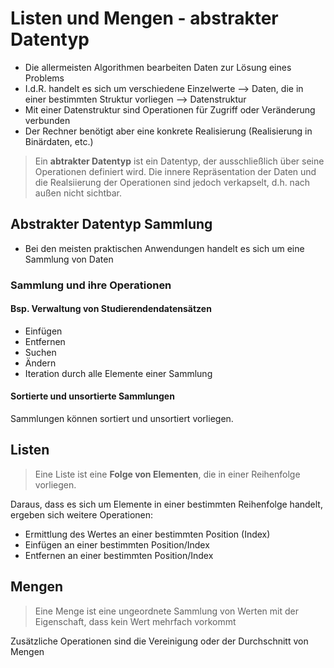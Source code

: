 # Listen und Mengen - abstrakter Datentyp
- Die allermeisten Algorithmen bearbeiten Daten zur Lösung eines Problems
- I.d.R. handelt es sich um verschiedene Einzelwerte --> Daten, die in einer bestimmten Struktur vorliegen --> Datenstruktur
- Mit einer Datenstruktur sind Operationen für Zugriff oder Veränderung verbunden
- Der Rechner benötigt aber eine konkrete Realisierung (Realisierung in Binärdaten, etc.)

> Ein **abtrakter Datentyp** ist ein Datentyp, der ausschließlich über seine Operationen definiert wird.
> Die innere Repräsentation der Daten und die Realsiierung der Operationen sind jedoch verkapselt, d.h. nach außen nicht sichtbar. 

## Abstrakter Datentyp Sammlung
- Bei den meisten praktischen Anwendungen handelt es sich um eine Sammlung von Daten

### Sammlung und ihre Operationen
#### Bsp. Verwaltung von Studierendendatensätzen
- Einfügen
- Entfernen
- Suchen
- Ändern
- Iteration durch alle Elemente einer Sammlung

#### Sortierte und unsortierte Sammlungen
Sammlungen können sortiert und unsortiert vorliegen.

## Listen
> Eine Liste ist eine **Folge von Elementen**, die in einer Reihenfolge vorliegen.

Daraus, dass es sich um Elemente in einer bestimmten Reihenfolge handelt, ergeben sich weitere Operationen:
- Ermittlung des Wertes an einer bestimmten Position (Index)
- Einfügen an einer bestimmten Position/Index
- Entfernen an einer bestimmten Position/Index


## Mengen
> Eine Menge ist eine ungeordnete Sammlung von Werten mit der Eigenschaft, dass kein Wert mehrfach vorkommt

Zusätzliche Operationen sind die Vereinigung oder der Durchschnitt von Mengen